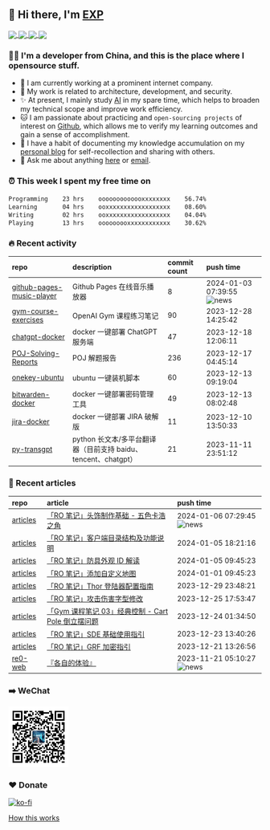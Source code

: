 ## 👋  Hi there, I'm [EXP](https://exp-blog.com)

<!--BGN_SECTION:github-readme-stats-->
<!-- a href="https://exp-blog.com" target="_blank">
  <img height="190" align="center" src="https://github-readme-stats.vercel.app/api/top-langs/?username=lyy289065406&hide=HTML,CSS,TSQL&theme=great-gatsby" alt="EXP's Top Langs" />
</a -->
<!-- a href="https://exp-blog.com" target="_blank">
  <img height="190" align="center" src="https://github-readme-stats.vercel.app/api?username=lyy289065406&count_private=true&show_icons=true&theme=nightowl" alt="EXP's github stats" />
</a -->



<a href="https://exp-blog.com" target="_blank">
  <img height="114" align="center" src="https://github-readme-stats.vercel.app/api/pin/?username=lyy289065406&repo=exp-blog&theme=nord" />
</a>

<a href="https://github.com/lyy289065406/threat-broadcast" target="_blank">
  <img height="114" align="center" src="https://github-readme-stats.vercel.app/api/pin/?username=lyy289065406&repo=threat-broadcast&theme=nord" />
</a>

<a href="https://github.com/lyy289065406/CTF-Solving-Reports" target="_blank">
  <img height="114" align="center" src="https://github-readme-stats.vercel.app/api/pin/?username=lyy289065406&repo=CTF-Solving-Reports&theme=nord" />
</a>

<a href="https://github.com/lyy289065406/POJ-Solving-Reports" target="_blank">
  <img height="114" align="center" src="https://github-readme-stats.vercel.app/api/pin/?username=lyy289065406&repo=POJ-Solving-Reports&theme=nord" />
</a>

<!--END_SECTION:github-readme-stats-->



### 👨‍💻  I'm a developer from China, and this is the place where I opensource stuff.
<!--BGN_SECTION:introduction-->
- 🏰 I am currently working at a prominent internet company.
- 🐾 My work is related to architecture, development, and security.
- ✨ At present, I mainly study [AI](https://github.com/orgs/Visuals-AI/repositories) in my spare time, which helps to broaden my technical scope and improve work efficiency.
- 🐱 I am passionate about practicing and `open-sourcing projects` of interest on [Github](https://github.com/lyy289065406), which allows me to verify my learning outcomes and gain a sense of accomplishment.
- 🎹 I have a habit of documenting my knowledge accumulation on my [personal blog](https://exp-blog.com) for self-recollection and sharing with others.
- 💬 Ask me about anything [here](https://github.com/lyy289065406/lyy289065406/issues) or [email](exp.lqb@gmail.com).
<!--BGN_SECTION:introduction-->



### ⏰  This week I spent my free time on
<!-- BGN_SECTION:weektime -->
```text
Programming    23 hrs    ooooooooooooxxxxxxxx    56.74%
Learning       04 hrs    ooxxxxxxxxxxxxxxxxxx    08.60%
Writing        02 hrs    ooxxxxxxxxxxxxxxxxxx    04.04%
Playing        13 hrs    ooooooooxxxxxxxxxxxx    30.62%
```
<!-- END_SECTION:weektime -->



### 🔥  Recent activity
<!-- BGN_SECTION:activity -->
| repo | description | commit count | push time |
|:------|:------|:------|:------|
| [github-pages-music-player](https://github.com/EXP-Tools/github-pages-music-player) | Github Pages 在线音乐播放器 | 8 | 2024-01-03 07:39:55 ![news](https://github.com/lyy289065406/lyy289065406/blob/master/imgs/new.gif) |
| [gym-course-exercises](https://github.com/Visuals-AI/gym-course-exercises) | OpenAI Gym 课程练习笔记 | 90 | 2023-12-28 14:25:42  |
| [chatgpt-docker](https://github.com/Visuals-AI/chatgpt-docker) | docker 一键部署 ChatGPT 服务端 | 47 | 2023-12-18 12:06:11  |
| [POJ-Solving-Reports](https://github.com/EXP-Docs/POJ-Solving-Reports) | POJ 解题报告 | 236 | 2023-12-17 04:45:14  |
| [onekey-ubuntu](https://github.com/EXP-Tools/onekey-ubuntu) | ubuntu 一键装机脚本 | 60 | 2023-12-13 09:19:04  |
| [bitwarden-docker](https://github.com/EXP-Tools/bitwarden-docker) | docker 一键部署密码管理工具 | 49 | 2023-12-13 08:02:48  |
| [jira-docker](https://github.com/EXP-Tools/jira-docker) | docker 一键部署 JIRA 破解版 | 11 | 2023-12-10 13:50:33  |
| [py-transgpt](https://github.com/EXP-Codes/py-transgpt) | python 长文本/多平台翻译器（目前支持 baidu、tencent、chatgpt） | 21 | 2023-11-11 23:51:12  |
<!-- END_SECTION:activity -->



### 📝  Recent articles
<!-- BGN_SECTION:article -->
| repo | article | push time |
|:------|:------|:------|
| [articles](https://github.com/lyy289065406/articles) | [「RO 笔记」头饰制作基础 - 五色卡浩之角](https://exp-blog.com/game/ro/ro-bi-ji-add-kahao/) | 2024-01-06 07:29:45 ![news](https://github.com/lyy289065406/lyy289065406/blob/master/imgs/new.gif) |
| [articles](https://github.com/lyy289065406/articles) | [「RO 笔记」客户端目录结构及功能说明](https://exp-blog.com/game/ro/ro-bi-ji-client-struct/) | 2024-01-05 18:21:16  |
| [articles](https://github.com/lyy289065406/articles) | [「RO 笔记」防具外观 ID 解读](https://exp-blog.com/game/ro/ro-bi-ji-armor-view-id/) | 2024-01-05 09:45:23  |
| [articles](https://github.com/lyy289065406/articles) | [「RO 笔记」添加自定义地图](https://exp-blog.com/game/ro/ro-bi-ji-add-map/) | 2024-01-01 09:45:23  |
| [articles](https://github.com/lyy289065406/articles) | [「RO 笔记」Thor 登陆器配置指南](https://exp-blog.com/game/ro/ro-bi-ji-thor-patcher/) | 2023-12-29 23:48:21  |
| [articles](https://github.com/lyy289065406/articles) | [「RO 笔记」攻击伤害字型修改](https://exp-blog.com/game/ro/ro-bi-ji-damage-font/) | 2023-12-25 17:53:47  |
| [articles](https://github.com/lyy289065406/articles) | [「Gym 课程笔记 03」经典控制 - Cart Pole 倒立摆问题](https://exp-blog.com/ai/gym-bi-ji-03-cartpole/) | 2023-12-24 01:34:50  |
| [articles](https://github.com/lyy289065406/articles) | [「RO 笔记」SDE 基础使用指引](https://exp-blog.com/game/ro/ro-bi-ji-sde-zhi-yin/) | 2023-12-23 13:40:26  |
| [articles](https://github.com/lyy289065406/articles) | [「RO 笔记」GRF 加密指引](https://exp-blog.com/game/ro/ro-bi-ji-grf-encrypt/) | 2023-12-21 13:26:56  |
| [re0-web](https://github.com/re-zero-khis/re0-web) | [&#x300E;&#x5404;&#x81EA;&#x7684;&#x4F53;&#x9A8C;&#x300F;](https://rezero.buzz/gitbook/book/markdown/ch/chapter080/43.html) | 2023-11-21 05:10:27 ![news](https://github.com/lyy289065406/lyy289065406/blob/master/imgs/new.gif) |
<!-- END_SECTION:article -->


### ➡️ WeChat

<img width="120" src="/imgs/wechat.jpg">


### ❤️ Donate

[![ko-fi](https://ko-fi.com/img/githubbutton_sm.svg)](https://ko-fi.com/D1D3I0KL5)



<a align="right" href="https://github.com/lyy289065406/lyy289065406/blob/master/How_this_works.md">How this works</a>

<!-- -------------------------------------- -->
<!-- more emoji : http://emojihomepage.com/ -->
<!-- -------------------------------------- -->
